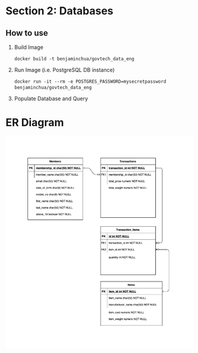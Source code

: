 # Section 2: Databases

## How to use
1. Build Image
    ```
    docker build -t benjaminchua/govtech_data_eng
    ```
2. Run Image (i.e. PostgreSQL DB instance)
    ```
    docker run -it --rm -e POSTGRES_PASSWORD=mysecretpassword benjaminchua/govtech_data_eng
    ```
3. Populate Database and Query


# ER Diagram
![alt text](ER-Diagram.png "ER Diagram")